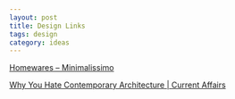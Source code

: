 ```yaml
---
layout: post
title: Design Links
tags: design
category: ideas 
---
```


[Homewares – Minimalissimo](https://minimalissimo.com/homewares)

[Why You Hate Contemporary Architecture | Current Affairs](https://www.currentaffairs.org/2017/10/why-you-hate-contemporary-architecture)

